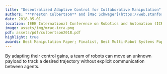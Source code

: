 ```yaml
---
title: "Decentralized Adaptive Control for Collaborative Manipulation"
authors: "**Preston Culbertson** and [Mac Schwager](https://web.stanford.edu/~schwager/)"
date: 2018-05-01
location: IEEE International Conference on Robotics and Automation (ICRA)
image: assets/img/mrac-icra.png
pdf: assets/pdf/culbertson2018.pdf
highlight: true
awards: Best Manipulation Paper; Finalist, Best Multi-Robot Systems Paper.
---
```

By adapting their control gains, a team of robots can move an unknown payload to track a desired trajectory without explicit communication between agents. 